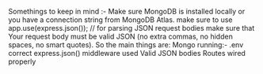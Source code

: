 Somethings to keep in mind :-
Make sure MongoDB is installed locally or you have a connection string from MongoDB Atlas.
make sure to use app.use(express.json());   // for parsing JSON request bodies
make sure that Your request body must be valid JSON (no extra commas, no hidden spaces, no smart quotes).
So the main things are:
Mongo running:-
.env correct
express.json() middleware used
Valid JSON bodies
Routes wired properly
